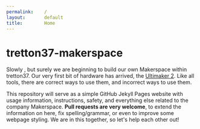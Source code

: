 ```yaml
---
permalink:    /
layout:       default
title:        Home
---
```


# [<span class="octicon octicon-link"></span>](#tretton37-makerspace)tretton37-makerspace

Slowly , but surely we are beginning to build our own Makerspace within tretton37\. Our very first bit of hardware has arrived, the [Ultimaker 2](https://ultimaker.com/en/products/ultimaker-2-family/ultimaker-2). Like all tools, there are correct ways to use them, and incorrect ways to use them.

This repository will serve as a simple GitHub Jekyll Pages website with usage information, instructions, safety, and everything else related to the company Makerspace. **Pull requests are very welcome**, to extend the information on here, fix spelling/grammar, or even to improve some webpage styling. We are in this together, so let's help each other out!
